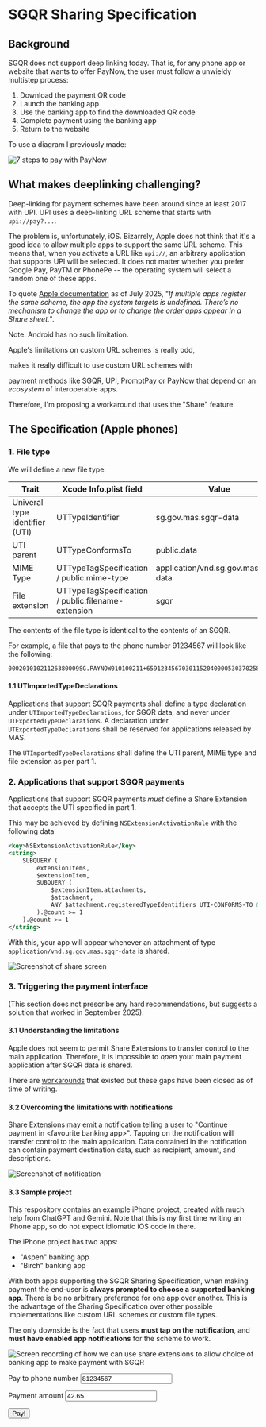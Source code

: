 # SGQR Sharing Specification

## Background

SGQR does not support deep linking today. That is, for any phone app or website that wants to offer PayNow, the user must follow
a unwieldy multistep process:

1. Download the payment QR code
2. Launch the banking app
3. Use the banking app to find the downloaded QR code
4. Complete payment using the banking app
5. Return to the website

To use a diagram I previously made:

![7 steps to pay with PayNow](images/paynow-steps.png)

## What makes deeplinking challenging?

Deep-linking for payment schemes have been around since at least 2017 with
UPI. UPI uses a deep-linking URL scheme that starts with `upi://pay?...`.

The problem is, unfortunately, iOS. Bizarrely, Apple does not
think that it's a good idea to allow multiple apps to support the same URL
scheme. This means that, when you activate a URL like `upi://`, an arbitrary
application that supports UPI will be selected. It does not matter whether you
prefer Google Pay, PayTM or PhonePe -- the operating system will select a random one
of these apps.

To quote [Apple documentation](https://developer.apple.com/documentation/xcode/defining-a-custom-url-scheme-for-your-app) as of July 2025, "_If multiple apps register the same scheme, the app the system targets is undefined. There’s no mechanism to change the app or to change the order apps appear in a Share sheet._".

Note: Android has no such limitation.

Apple's limitations on custom URL schemes is really odd,
<!-- and one would suspect it's a ploy
to force applications to use Apply Pay for the most seamless experience possible (and thence
take their a 30% cut). This would, however, --> makes it really difficult to use custom URL schemes with
payment methods like SGQR, UPI, PromptPay or PayNow that depend on an _ecosystem_ of interoperable apps.

Therefore, I'm proposing a workaround that uses the "Share" feature.

<!--Nevertheless, whether the conspiracy is real is a matter for regulators to decide.
I'm just here to propose an alternative.-->

## The Specification (Apple phones)

### 1. File type

We will define a new file type:

| Trait           | Xcode Info.plist field             | Value                          |
|-----------------|------------------------------------|--------------------------------|
| Univeral type identifier (UTI) | UTTypeIdentifier    | sg.gov.mas.sgqr-data           |
| UTI parent      | UTTypeConformsTo                   | public.data                    |
| MIME Type       | UTTypeTagSpecification / public.mime-type | application/vnd.sg.gov.mas.sgqr-data |
| File extension  | UTTypeTagSpecification / public.filename-extension | sgqr           |

The contents of the file type is identical to the contents of an SGQR.

For example, a file that pays to the phone number 91234567 will look like the following:

```
00020101021126380009SG.PAYNOW010100211+6591234567030115204000053037025802SG5902NA6009Singapore6304B5DB
```

#### 1.1 UTImportedTypeDeclarations

Applications that support SGQR payments shall define a type declaration under `UTImportedTypeDeclarations`,
for SGQR data, and never under `UTExportedTypeDeclarations`. A declaration under
`UTExportedTypeDeclarations` shall be reserved for applications released by MAS.

The `UTImportedTypeDeclarations` shall define the UTI parent, MIME type and file extension as per part 1.

### 2. Applications that support SGQR payments

Applications that support SGQR payments _must_ define a Share Extension that accepts the UTI specified in part 1.

This may be achieved by defining `NSExtensionActivationRule` with the following data
```xml
<key>NSExtensionActivationRule</key>
<string>
    SUBQUERY (
        extensionItems,
        $extensionItem,
        SUBQUERY (
            $extensionItem.attachments,
            $attachment,
            ANY $attachment.registeredTypeIdentifiers UTI-CONFORMS-TO &quot;sg.gov.mas.sgqr-data&quot;
        ).@count >= 1
    ).@count >= 1
</string>
```

With this, your app will appear whenever an attachment of type `application/vnd.sg.gov.mas.sgqr-data` is shared.

![Screenshot of share screen](images/sharing-screen.png)

### 3. Triggering the payment interface

(This section does not prescribe any hard recommendations, but suggests a solution that worked in September 2025).

#### 3.1 Understanding the limitations

Apple does not seem to permit Share Extensions to transfer control to the main application. Therefore,
it is impossible to *open* your main payment application after SGQR data is shared.

There are [workarounds](https://stackoverflow.com/questions/27506413/share-extension-to-open-containing-app)
that existed but these gaps have been closed as of time of writing.

#### 3.2 Overcoming the limitations with notifications

Share Extensions may emit a notification telling a user to "Continue payment in &lt;favourite banking app&gt;".
Tapping on the notification will transfer control to the main application.
Data contained in the notification can contain payment destination data, such as recipient, amount, and
descriptions.

![Screenshot of notification](images/notifications.png)

#### 3.3 Sample project

This respository contains an example iPhone project, created with much help from ChatGPT and Gemini.
Note that this is my first time writing an iPhone app, so do not expect idiomatic iOS code in there.

The iPhone project has two apps:
* "Aspen" banking app
* "Birch" banking app

With both apps supporting the SGQR Sharing Specification, when making payment the end-user is **always
prompted to choose a supported banking app**. There is be no arbitrary preference
for one app over another. This is the advantage of the Sharing Specification over other possible
implementations like custom URL schemes or custom file types.

The only downside is the fact that users **must tap on the notification**, and **must have enabled app notifications**
for the scheme to work.

![Screen recording of how we can use share extensions to allow choice of banking app to make payment with SGQR](output.gif)

<script>
function shareSomething(mimeType, extension) {
    const phone = document.querySelector('#destination').value.slice(0, 8).padStart(8, '0')
    const amount = document.querySelector('#amount').value.toString()

    const dataText = `00020101021126380009SG.PAYNOW010100211+65${phone}0301152040000530370254${amount.length.toString().padStart(2, '0')}${amount}5802SG5902NA6009Singapore6304CCCC`
    const buf = new TextEncoder().encode(dataText)

    const file = new File(
        [buf],
        `payment_to_${phone}.${extension}`,
        {
            type: mimeType
        }
    )

    navigator.share({
        files: [file]
    })
}

</script>

<label for="destination">Pay to phone number</label>
<input id="destination" type="tel" value="81234567">

<label for="amount">Payment amount</label>
<input id="amount" type="number" value="42.65">

<button onclick="shareSomething('application/vnd.sg.gov.mas.sgqr-data', 'sgqr')">
Pay!
</button>

